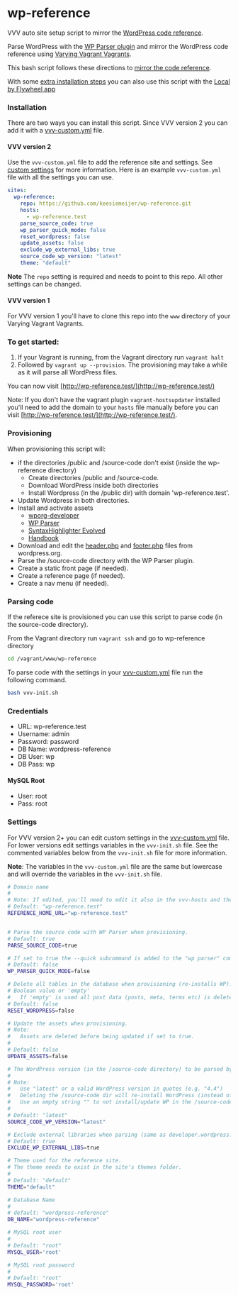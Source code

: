 wp-reference
============

VVV auto site setup script to mirror the [WordPress code reference](https://developer.wordpress.org).

Parse WordPress with the [WP Parser plugin](https://github.com/rmccue/WP-Parser) and mirror the WordPress code reference using [Varying Vagrant Vagrants](https://github.com/Varying-Vagrant-Vagrants/VVV).

This bash script follows these directions to [mirror the code reference](https://make.wordpress.org/docs/handbook/projects/devhub/#setting-up-your-development-environment).

With some [extra installation steps](https://github.com/keesiemeijer/wp-reference/wiki/Using-WP-Reference-with-the-Local-by-Flywheel-app.) you can also use this script with the [Local by Flywheel app](https://local.getflywheel.com/)

### Installation
There are two ways you can install this script. Since VVV version 2 you can add it with a [vvv-custom.yml](https://varyingvagrantvagrants.org/docs/en-US/adding-a-new-site/) file.

#### VVV version 2
Use the `vvv-custom.yml` file to add the reference site and settings. See [custom settings](https://github.com/keesiemeijer/wp-reference#settings) for more information.
Here is an example `vvv-custom.yml` file with all the settings you can use.
```YAML
sites:
  wp-reference:
    repo: https://github.com/keesiemeijer/wp-reference.git
    hosts:
      - wp-reference.test
    parse_source_code: true
    wp_parser_quick_mode: false
    reset_wordpress: false
    update_assets: false
    exclude_wp_external_libs: true
    source_code_wp_version: "latest"
    theme: "default"
```
**Note** The `repo` setting is required and needs to point to this repo. All other settings can be changed.

#### VVV version 1
For VVV version 1 you'll have to clone this repo into the `www` directory of your Varying Vagrant Vagrants.

### To get started:
1. If your Vagrant is running, from the Vagrant directory run `vagrant halt`
2. Followed by `vagrant up --provision`. The provisioning may take a while as it will parse all WordPress files.

You can now visit [http://wp-reference.test/](http://wp-reference.test/)

Note: If you don't have the vagrant plugin `vagrant-hostsupdater` installed you'll need to add the domain to your `hosts` file manually before you can visit [http://wp-reference.test/](http://wp-reference.test/).

### Provisioning
When provisioning this script will:
* if the directories /public and /source-code don't exist (inside the wp-reference directory)
  * Create directories /public and /source-code.
  * Download WordPress inside both directories
  * Install Wordpress (in the /public dir) with domain 'wp-reference.test'.
* Update Wordpress in both directories.
* Install and activate assets
  * [wporg-developer](https://github.com/Rarst/wporg-developer)
  * [WP Parser](https://github.com/rmccue/WP-Parser)
  * [SyntaxHighlighter Evolved](https://wordpress.org/plugins/syntaxhighlighter/)
  * [Handbook](https://meta.trac.wordpress.org/browser/sites/trunk/wordpress.org/public_html/wp-content/plugins/handbook)
* Download and edit the [header.php](https://wordpress.org/header.php) and [footer.php](https://wordpress.org/footer.php) files from wordpress.org.
* Parse the /source-code directory with the WP Parser plugin.
* Create a static front page (if needed).
* Create a reference page (if needed).
* Create a nav menu (if needed).

### Parsing code
If the referece site is provisioned you can use this script to parse code (in the source-code directory).

From the Vagrant directory run `vagrant ssh` and go to wp-reference directory
```bash
cd /vagrant/www/wp-reference
```

To parse code with the settings in your [vvv-custom.yml](https://github.com/keesiemeijer/wp-reference#vvv-version-2) file run the following command.
```bash
bash vvv-init.sh
```

### Credentials
* URL:      wp-reference.test
* Username: admin
* Password: password
* DB Name:  wordpress-reference
* DB User:  wp
* DB Pass:  wp

#### MySQL Root
* User: root
* Pass: root

### Settings
For VVV version 2+ you can edit custom settings in the [vvv-custom.yml](https://github.com/keesiemeijer/wp-reference#vvv-version-2) file. For lower versions edit settings variables in the `vvv-init.sh` file. See the commented variables below from the `vvv-init.sh` file for more information.

**Note**: The variables in the `vvv-custom.yml` file are the same but lowercase and will override the variables in the `vvv-init.sh` file. 

```bash
# Domain name
#
# Note: If edited, you'll need to edit it also in the vvv-hosts and the vvv-nginx.conf files as well.
# Default: "wp-reference.test"
REFERENCE_HOME_URL="wp-reference.test"


# Parse the source code with WP Parser when provisioning.
# Default: true
PARSE_SOURCE_CODE=true

# If set to true the --quick subcommand is added to the "wp parser" command.
# Default: false
WP_PARSER_QUICK_MODE=false

# Delete all tables in the database when provisioning (re-installs WP).
# Boolean value or 'empty'
#   If 'empty' is used all post data (posts, meta, terms etc) is deleted
# Default: false
RESET_WORDPRESS=false

# Update the assets when provisioning.
# Note:
#   Assets are deleted before being updated if set to true.
#
# Default: false
UPDATE_ASSETS=false

# The WordPress version (in the /source-code directory) to be parsed by the WP Parser.
#
# Note:
#   Use "latest" or a valid WordPress version in quotes (e.g. "4.4")
#   Deleting the /source-code dir will re-install WordPress (instead of updating it).
#   Use an empty string "" to not install/update WP in the /source-code dir. This Let's you parse other code than WP
#
# Default: "latest"
SOURCE_CODE_WP_VERSION="latest"

# Exclude external libraries when parsing (same as developer.wordpress.org).
# Default: true
EXCLUDE_WP_EXTERNAL_LIBS=true

# Theme used for the reference site.
# The theme needs to exist in the site's themes folder.
#
# Default: "default"
THEME="default"

# Database Name
#
# default: "wordpress-reference"
DB_NAME="wordpress-reference"

# MySQL root user
#
# Default: "root"
MYSQL_USER='root'

# MySQL root password
#
# Default: "root"
MYSQL_PASSWORD='root'
```